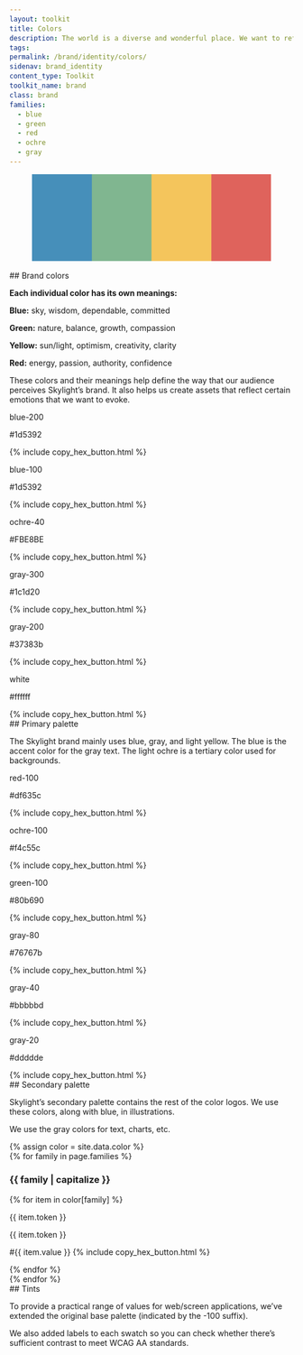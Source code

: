 ```yaml
---
layout: toolkit
title: Colors
description: The world is a diverse and wonderful place. We want to reflect that in how we work, whom we work with, and the colors we use — that’s why we’ve developed a bright and beautiful palette.
tags:
permalink: /brand/identity/colors/
sidenav: brand_identity
content_type: Toolkit
toolkit_name: brand
class: brand
families:
  - blue
  - green
  - red
  - ochre
  - gray
---
```


<div class="row brand__content-section">
<div class="col-md-8">
  <figure class="section__img p-5">
    <img class="" src="/img/brand/identity/colors/intro.svg" alt="">
  </figure>
</div>
<div class="col-md-4" markdown="1">
## Brand colors

**Each individual color has its own meanings:**

**Blue:** sky, wisdom, dependable, committed

**Green:** nature, balance, growth, compassion

**Yellow:** sun/light, optimism, creativity, clarity

**Red:** energy, passion, authority, confidence

These colors and their meanings help define the way that our audience perceives Skylight’s brand. It also helps us create assets that reflect certain emotions that we want to evoke.
</div>
</div>

<div class="row brand__content-section">
<div class="col-md-8">
  <div class="section__container p-5">
    <div class="swatch__container brand-swatch">
      <div class="row no-gutters">
        <div class="col-4 swatch-group">
          <div class="swatch bg-blue"></div>
          <p>blue-200</p>
          <p class='hex-val'>#1d5392</p>
          {% include copy_hex_button.html %}
        </div>
        <div class="col-4 swatch-group">
          <div class="swatch bg-blue-light"></div>
          <p>blue-100</p>
          <p class='hex-val'>#1d5392</p>
          {% include copy_hex_button.html %}
        </div>
        <div class="col-4 swatch-group">
          <div class="swatch bg-ochre-40"></div>
          <p>ochre-40</p>
          <p class='hex-val'>#FBE8BE</p>
          {% include copy_hex_button.html %}
        </div>
      </div>
      <div class="row no-gutters mt-4">
        <div class="col-4 swatch-group">
          <div class="swatch bg-ink"></div>
          <p>gray-300</p>
          <p class='hex-val'>#1c1d20</p>
          {% include copy_hex_button.html %}
        </div>
        <div class="col-4 swatch-group">
          <div class="swatch bg-gray-darker"></div>
          <p>gray-200</p>
          <p class='hex-val'>#37383b</p>
          {% include copy_hex_button.html %}
        </div>
        <div class="col-4 swatch-group">
          <div class="swatch border"></div>
          <p>white</p>
          <p class='hex-val'>#ffffff</p>
          {% include copy_hex_button.html %}
        </div>
      </div>
    </div>
  </div>
</div>
<div class="col-md-4" markdown="1">
## Primary palette

The Skylight brand mainly uses blue, gray, and light yellow. The blue is the accent color for the gray text. The light ochre is a tertiary color used for backgrounds.
</div>
</div>

<div class="row brand__content-section">
<div class="col-md-8">
  <div class="section__container p-5">
    <div class="swatch__container brand-swatch">
      <div class="row no-gutters">
        <div class="col-4 swatch-group">
          <div class="swatch bg-red-100"></div>
          <p>red-100</p>
          <p class='hex-val'>#df635c</p>
          {% include copy_hex_button.html %}
        </div>
        <div class="col-4 swatch-group">
          <div class="swatch bg-yellow"></div>
          <p>ochre-100</p>
          <p class='hex-val'>#f4c55c</p>
          {% include copy_hex_button.html %}
        </div>
        <div class="col-4 swatch-group">
          <div class="swatch bg-green-100"></div>
          <p>green-100</p>
          <p class='hex-val'>#80b690</p>
          {% include copy_hex_button.html %}
        </div>
      </div>
      <div class="row no-gutters mt-4">
        <div class="col-4 swatch-group">
          <div class="swatch bg-gray-80"></div>
          <p>gray-80</p>
          <p class='hex-val'>#76767b</p>
          {% include copy_hex_button.html %}
        </div>
        <div class="col-4 swatch-group">
          <div class="swatch bg-gray-40"></div>
          <p>gray-40</p>
          <p class='hex-val'>#bbbbbd</p>
          {% include copy_hex_button.html %}
        </div>
        <div class="col-4 swatch-group">
          <div class="swatch bg-gray-20"></div>
          <p>gray-20</p>
          <p class='hex-val'>#ddddde</p>
          {% include copy_hex_button.html %}
        </div>
      </div>
    </div>
  </div>
</div>
<div class="col-md-4" markdown="1">
## Secondary palette

Skylight’s secondary palette contains the rest of the color logos. We use these colors, along with blue, in illustrations.

We use the gray colors for text, charts, etc.
</div>
</div>

<div class="row brand__content-section">
<div class="col-md-8">
  <div class="section__container p-5">
    {% assign color = site.data.color %}
    <div class="row">
      {% for family in page.families %}
        <div class="swatch__col col-md-6">
          <h3>{{ family | capitalize }}</h3>
          {% for item in color[family] %}
            <div class="swatch__container swatch__container--vertical">
              <div class="swatch--content swatch--vertical bg-{{ item.token }}">
                <p>{{ item.token }}</p>
                <p>{{ item.token }}</p>
              </div>
              <p class="brand__hex">
                <span class='hex-val'>#{{ item.value }}</span>
                {% include copy_hex_button.html %}
              </p>
            </div>
          {% endfor %}
        </div>
      {% endfor %}
    </div>
  </div>
</div>
<div class="col-md-4" markdown="1">
## Tints

To provide a practical range of values for web/screen applications, we’ve extended the original base palette (indicated by the -100 suffix).

We also added labels to each swatch so you can check whether there’s sufficient contrast to meet WCAG AA standards.
</div>
</div>

<script type="text/javascript">
  $( document ).ready(function() {
    $('button.btn-copy-hex').click(function(){

      let btn = $(this)
      let text = btn.siblings('.hex-val').text().toUpperCase();
      let original_text = btn.attr('data-original-title')

      btn.attr('data-original-title', 'Copied!')
          .tooltip('show');
      navigator.clipboard.writeText(text);

      setTimeout(function(){
        btn.attr('data-original-title', original_text)
      }, 1000);
    })
  });
</script>

